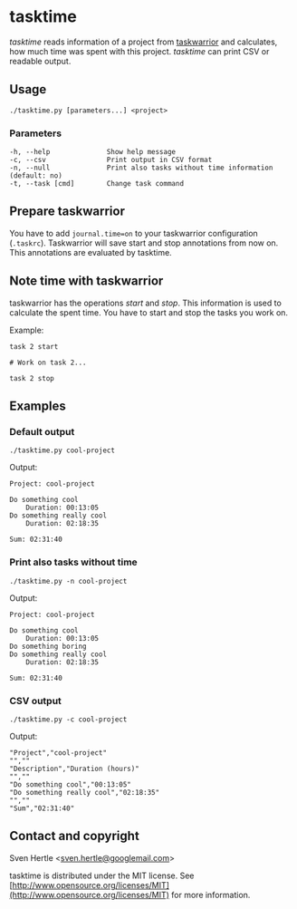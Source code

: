 tasktime
========

*tasktime* reads information of a project from [taskwarrior](http://www.taskwarrior.org) and calculates, how much time was spent with this project.
*tasktime* can print CSV or readable output.

Usage
-----

    ./tasktime.py [parameters...] <project>

### Parameters

    -h, --help              Show help message
    -c, --csv               Print output in CSV format
    -n, --null              Print also tasks without time information (default: no)
    -t, --task [cmd]        Change task command

Prepare taskwarrior
-------------------

You have to add `journal.time=on` to your taskwarrior configuration (`.taskrc`).
Taskwarrior will save start and stop annotations from now on.
This annotations are evaluated by tasktime.

Note time with taskwarrior
--------------------------

taskwarrior has the operations *start* and *stop*.
This information is used to calculate the spent time.
You have to start and stop the tasks you work on.

Example:

    task 2 start

    # Work on task 2...

    task 2 stop

Examples
--------

### Default output

    ./tasktime.py cool-project

Output:

    Project: cool-project

    Do something cool
        Duration: 00:13:05
    Do something really cool
        Duration: 02:18:35

    Sum: 02:31:40
    
### Print also tasks without time
    
    ./tasktime.py -n cool-project

Output:

    Project: cool-project

    Do something cool
        Duration: 00:13:05
    Do something boring
    Do something really cool
        Duration: 02:18:35

    Sum: 02:31:40

### CSV output

    ./tasktime.py -c cool-project

Output:

    "Project","cool-project"
    "",""
    "Description","Duration (hours)"
    "",""
    "Do something cool","00:13:05"
    "Do something really cool","02:18:35"
    "",""
    "Sum","02:31:40"

Contact and copyright
---------------------

Sven Hertle <<sven.hertle@googlemail.com>>

tasktime is distributed under the MIT license. See [http://www.opensource.org/licenses/MIT](http://www.opensource.org/licenses/MIT) for more information.
